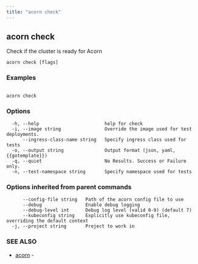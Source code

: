 ```yaml
---
title: "acorn check"
---
```

## acorn check

Check if the cluster is ready for Acorn

```
acorn check [flags]
```

### Examples

```

acorn check
```

### Options

```
  -h, --help                        help for check
  -i, --image string                Override the image used for test deployments.
      --ingress-class-name string   Specify ingress class used for tests
  -o, --output string               Output format (json, yaml, {{gotemplate}})
  -q, --quiet                       No Results. Success or Failure only.
  -n, --test-namespace string       Specify namespace used for tests
```

### Options inherited from parent commands

```
      --config-file string   Path of the acorn config file to use
      --debug                Enable debug logging
      --debug-level int      Debug log level (valid 0-9) (default 7)
      --kubeconfig string    Explicitly use kubeconfig file, overriding the default context
  -j, --project string       Project to work in
```

### SEE ALSO

* [acorn](acorn.md)	 - 

